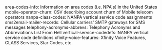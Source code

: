 area-codes-info: Information on area codes (i.e. NPA's) in the United States
mobile-operator-churn: CSV describing account churn of Mobile telecom operators
nanpa-class-codes: NANPA vertical service code assignments
sms2email-mailer-records: Cellular carriers' SMTP gateways for SMS messages
telephony-acronyms-abbrevs: Telephony Acronyms and Abbreviations List From Hell
vertical-service-codedefs: NANPA vertical service code definitions
xfinity-voice-features: Xfinity Voice Features, CLASS Services, Star Codes, etc.
